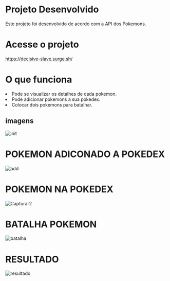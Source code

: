 # Projeto Desenvolvido

Este projeto foi desenvolvido de acordo com a API dos Pokemons.

# Acesse o projeto

https://decisive-slave.surge.sh/


# O que funciona

<li>
Pode se visualizar os detalhes de cada pokemon.
</li>
<li>
Pode adicionar pokemons a sua pokedex.
</li>
<li>
Colocar dois pokemons para batalhar.
</li>

## imagens


![init](https://user-images.githubusercontent.com/86798260/173430265-8ebedf2d-ad7f-48a1-a9ed-3da1fe2b1e50.PNG)
# POKEMON ADICONADO A POKEDEX 
![add](https://user-images.githubusercontent.com/86798260/173429915-feec2865-8c4e-49c6-8cbf-af158287fe15.PNG)
 # POKEMON NA POKEDEX
![Capturar2](https://user-images.githubusercontent.com/86798260/173429891-ff468b0d-3864-4cd5-8b93-2044bb416deb.PNG)
# BATALHA POKEMON
![batalha](https://user-images.githubusercontent.com/86798260/173429989-1963d712-d5d5-4ccb-bb57-15bf62f25c6f.PNG)
# RESULTADO
![resultado](https://user-images.githubusercontent.com/86798260/173430002-9d6f09b1-96c2-49bf-bf7e-869194fd70b0.PNG)
